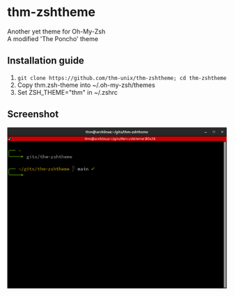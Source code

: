 # thm-zshtheme
Another yet theme for Oh-My-Zsh<br>
A modified 'The Poncho' theme

## Installation guide
1) ```git clone https://github.com/thm-unix/thm-zshtheme; cd thm-zshtheme```<br>
2) Copy thm.zsh-theme into ~/.oh-my-zsh/themes<br>
3) Set ZSH_THEME="thm" in ~/.zshrc<br>

## Screenshot
<img src="screenshot-terminator.png">
